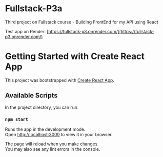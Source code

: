 # Fullstack-P3a

Third project on Fullstack course - Building FrontEnd for my API using React

Test app on Render: [https://fullstack-p3.onrender.com/](https://fullstack-p3.onrender.com/)

# Getting Started with Create React App

This project was bootstrapped with [Create React App](https://github.com/facebook/create-react-app).

## Available Scripts

In the project directory, you can run:

### `npm start`

Runs the app in the development mode.\
Open [http://localhost:3000](http://localhost:3000) to view it in your browser.

The page will reload when you make changes.\
You may also see any lint errors in the console.
